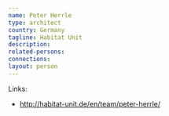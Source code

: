 ```yaml
---
name: Peter Herrle
type: architect
country: Germany
tagline: Habitat Unit
description:
related-persons:
connections:
layout: person
---
```

Links:
* <http://habitat-unit.de/en/team/peter-herrle/>
